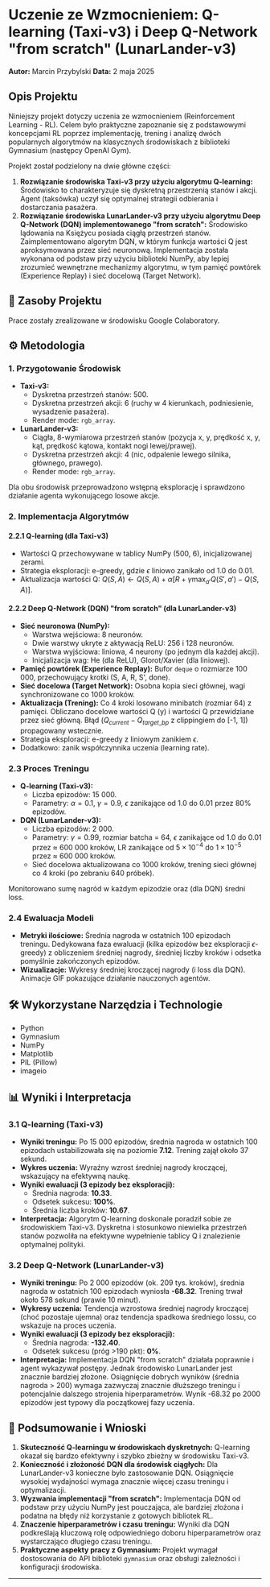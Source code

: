 # Uczenie ze Wzmocnieniem: Q-learning (Taxi-v3) i Deep Q-Network "from scratch" (LunarLander-v3)

**Autor:** Marcin Przybylski
**Data:** 2 maja 2025

## Opis Projektu

Niniejszy projekt dotyczy uczenia ze wzmocnieniem (Reinforcement Learning - RL). Celem było praktyczne zapoznanie się z podstawowymi koncepcjami RL poprzez implementację, trening i analizę dwóch popularnych algorytmów na klasycznych środowiskach z biblioteki Gymnasium (następcy OpenAI Gym).

Projekt został podzielony na dwie główne części:
1.  **Rozwiązanie środowiska Taxi-v3 przy użyciu algorytmu Q-learning:** Środowisko to charakteryzuje się dyskretną przestrzenią stanów i akcji. Agent (taksówka) uczył się optymalnej strategii odbierania i dostarczania pasażera.
2.  **Rozwiązanie środowiska LunarLander-v3 przy użyciu algorytmu Deep Q-Network (DQN) implementowanego "from scratch":** Środowisko lądowania na Księżycu posiada ciągłą przestrzeń stanów. Zaimplementowano algorytm DQN, w którym funkcja wartości Q jest aproksymowana przez sieć neuronową. Implementacja została wykonana od podstaw przy użyciu biblioteki NumPy, aby lepiej zrozumieć wewnętrzne mechanizmy algorytmu, w tym pamięć powtórek (Experience Replay) i sieć docelową (Target Network).

## 📂 Zasoby Projektu

Prace zostały zrealizowane w środowisku Google Colaboratory.

## ⚙️ Metodologia

### 1. Przygotowanie Środowisk

* **Taxi-v3:**
    * Dyskretna przestrzeń stanów: 500.
    * Dyskretna przestrzeń akcji: 6 (ruchy w 4 kierunkach, podniesienie, wysadzenie pasażera).
    * Render mode: `rgb_array`.
* **LunarLander-v3:**
    * Ciągła, 8-wymiarowa przestrzeń stanów (pozycja x, y, prędkość x, y, kąt, prędkość kątowa, kontakt nogi lewej/prawej).
    * Dyskretna przestrzeń akcji: 4 (nic, odpalenie lewego silnika, głównego, prawego).
    * Render mode: `rgb_array`.

Dla obu środowisk przeprowadzono wstępną eksplorację i sprawdzono działanie agenta wykonującego losowe akcje.

### 2. Implementacja Algorytmów

#### 2.2.1 Q-learning (dla Taxi-v3)

* Wartości Q przechowywane w tablicy NumPy (500, 6), inicjalizowanej zerami.
* Strategia eksploracji: e-greedy, gdzie $\epsilon$ liniowo zanikało od 1.0 do 0.01.
* Aktualizacja wartości Q: $Q(S,A) \leftarrow Q(S,A) + \alpha[R + \gamma \max_{a'}Q(S',a') - Q(S,A)]$.

#### 2.2.2 Deep Q-Network (DQN) "from scratch" (dla LunarLander-v3)

* **Sieć neuronowa (NumPy):**
    * Warstwa wejściowa: 8 neuronów.
    * Dwie warstwy ukryte z aktywacją ReLU: 256 i 128 neuronów.
    * Warstwa wyjściowa: liniowa, 4 neurony (po jednym dla każdej akcji).
    * Inicjalizacja wag: He (dla ReLU), Glorot/Xavier (dla liniowej).
* **Pamięć powtórek (Experience Replay):** Bufor `deque` o rozmiarze 100 000, przechowujący krotki (S, A, R, S', done).
* **Sieć docelowa (Target Network):** Osobna kopia sieci głównej, wagi synchronizowane co 1000 kroków.
* **Aktualizacja (Trening):** Co 4 kroki losowano minibatch (rozmiar 64) z pamięci. Obliczano docelowe wartości Q (y) i wartości Q przewidziane przez sieć główną. Błąd ($Q_{current} - Q_{target\_bp}$ z clippingiem do [-1, 1]) propagowany wstecznie.
* Strategia eksploracji: e-greedy z liniowym zanikiem $\epsilon$.
* Dodatkowo: zanik współczynnika uczenia (learning rate).

### 2.3 Proces Treningu

* **Q-learning (Taxi-v3):**
    * Liczba epizodów: 15 000.
    * Parametry: $\alpha=0.1$, $\gamma=0.9$, $\epsilon$ zanikające od 1.0 do 0.01 przez 80% epizodów.
* **DQN (LunarLander-v3):**
    * Liczba epizodów: 2 000.
    * Parametry: $\gamma=0.99$, rozmiar batcha = 64, $\epsilon$ zanikające od 1.0 do 0.01 przez ≈ 600 000 kroków, LR zanikające od $5 \times 10^{-4}$ do $1 \times 10^{-5}$ przez ≈ 600 000 kroków.
    * Sieć docelowa aktualizowana co 1000 kroków, trening sieci głównej co 4 kroki (po zebraniu 640 próbek).

Monitorowano sumę nagród w każdym epizodzie oraz (dla DQN) średni loss.

### 2.4 Ewaluacja Modeli

* **Metryki ilościowe:** Średnia nagroda w ostatnich 100 epizodach treningu. Dedykowana faza ewaluacji (kilka epizodów bez eksploracji $\epsilon$-greedy) z obliczeniem średniej nagrody, średniej liczby kroków i odsetka pomyślnie zakończonych epizodów.
* **Wizualizacje:** Wykresy średniej kroczącej nagrody (i loss dla DQN). Animacje GIF pokazujące działanie nauczonych agentów.

## 🛠️ Wykorzystane Narzędzia i Technologie

* Python
* Gymnasium
* NumPy
* Matplotlib
* PIL (Pillow)
* imageio

## 📊 Wyniki i Interpretacja

### 3.1 Q-learning (Taxi-v3)

* **Wyniki treningu:** Po 15 000 epizodów, średnia nagroda w ostatnich 100 epizodach ustabilizowała się na poziomie **7.12**. Trening zajął około 37 sekund.
* **Wykres uczenia:** Wyraźny wzrost średniej nagrody kroczącej, wskazujący na efektywną naukę.
* **Wyniki ewaluacji (3 epizody bez eksploracji):**
    * Średnia nagroda: **10.33**.
    * Odsetek sukcesu: **100%**.
    * Średnia liczba kroków: **10.67**.
* **Interpretacja:** Algorytm Q-learning doskonale poradził sobie ze środowiskiem Taxi-v3. Dyskretna i stosunkowo niewielka przestrzeń stanów pozwoliła na efektywne wypełnienie tablicy Q i znalezienie optymalnej polityki.

### 3.2 Deep Q-Network (LunarLander-v3)

* **Wyniki treningu:** Po 2 000 epizodów (ok. 209 tys. kroków), średnia nagroda w ostatnich 100 epizodach wyniosła **-68.32**. Trening trwał około 578 sekund (prawie 10 minut).
* **Wykresy uczenia:** Tendencja wzrostowa średniej nagrody kroczącej (choć pozostaje ujemna) oraz tendencja spadkowa średniego lossu, co wskazuje na proces uczenia.
* **Wyniki ewaluacji (3 epizody bez eksploracji):**
    * Średnia nagroda: **-132.40**.
    * Odsetek sukcesu (próg >190 pkt): **0%**.
* **Interpretacja:** Implementacja DQN "from scratch" działała poprawnie i agent wykazywał postępy. Jednak środowisko LunarLander jest znacznie bardziej złożone. Osiągnięcie dobrych wyników (średnia nagroda > 200) wymaga zazwyczaj znacznie dłuższego treningu i potencjalnie dalszego strojenia hiperparametrów. Wynik -68.32 po 2000 epizodów jest typowy dla początkowej fazy uczenia.

## 🏁 Podsumowanie i Wnioski

1.  **Skuteczność Q-learningu w środowiskach dyskretnych:** Q-learning okazał się bardzo efektywny i szybko zbieżny w środowisku Taxi-v3.
2.  **Konieczność i złożoność DQN dla środowisk ciągłych:** Dla LunarLander-v3 konieczne było zastosowanie DQN. Osiągnięcie wysokiej wydajności wymaga znacznie więcej czasu treningu i optymalizacji.
3.  **Wyzwania implementacji "from scratch":** Implementacja DQN od podstaw przy użyciu NumPy jest pouczająca, ale bardziej złożona i podatna na błędy niż korzystanie z gotowych bibliotek RL.
4.  **Znaczenie hiperparametrów i czasu treningu:** Wyniki dla DQN podkreślają kluczową rolę odpowiedniego doboru hiperparametrów oraz wystarczająco długiego czasu treningu.
5.  **Praktyczne aspekty pracy z Gymnasium:** Projekt wymagał dostosowania do API biblioteki `gymnasium` oraz obsługi zależności i konfiguracji środowiska.

---
